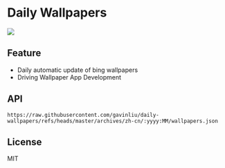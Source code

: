 # Daily Wallpapers
  
![](https://www.bing.com/th?id=OHR.GreatWallStairs_ZH-CN4045949792_UHD.jpg)

## Feature

- Daily automatic update of bing wallpapers
- Driving Wallpaper App Development

## API

```
https://raw.githubusercontent.com/gavinliu/daily-wallpapers/refs/heads/master/archives/zh-cn/:yyyy:MM/wallpapers.json
```

## License

MIT
  